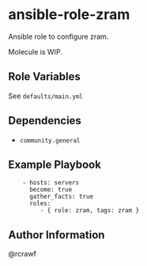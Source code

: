 ansible-role-zram
=========

Ansible role to configure zram.

Molecule is WIP.

Role Variables
--------------

See `defaults/main.yml`

Dependencies
------------

- `community.general`

Example Playbook
----------------

```
    - hosts: servers
      become: true
      gather_facts: true
      roles:
         - { role: zram, tags: zram }
```

Author Information
------------------

@rcrawf

